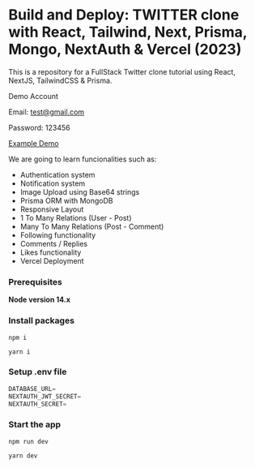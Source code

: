 # Build and Deploy: TWITTER clone with React, Tailwind, Next, Prisma, Mongo, NextAuth & Vercel (2023)

This is a repository for a FullStack Twitter clone tutorial using React, NextJS, TailwindCSS & Prisma.

Demo Account

Email: test@gmail.com

Password: 123456

[Example Demo](https://twitter-clone-rust-kappa.vercel.app/)

We are going to learn funcionalities such as:

- Authentication system
- Notification system
- Image Upload using Base64 strings
- Prisma ORM with MongoDB
- Responsive Layout
- 1 To Many Relations (User - Post)
- Many To Many Relations (Post - Comment)
- Following functionality
- Comments / Replies
- Likes functionality
- Vercel Deployment

### Prerequisites

**Node version 14.x**

### Install packages

```shell
npm i
```

```shell
yarn i
```

### Setup .env file

```js
DATABASE_URL=
NEXTAUTH_JWT_SECRET=
NEXTAUTH_SECRET=
```

### Start the app

```shell
npm run dev
```

```shell
yarn dev
```
